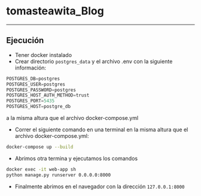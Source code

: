 # tomasteawita_Blog
---
## Ejecución
* Tener docker instalado
* Crear directorio `postgres_data` y el archivo .env con la siguiente información:
```python
POSTGRES_DB=postgres
POSTGRES_USER=postgres
POSTGRES_PASSWORD=postgres
POSTGRES_HOST_AUTH_METHOD=trust
POSTGRES_PORT=5435
POSTGRES_HOST=postgre_db
```
a la misma altura que el archivo docker-compose.yml
* Correr el siguiente comando en una terminal en la misma altura que el archivo docker-compose.yml:
```bash
docker-compose up --build
```
* Abrimos otra termina y ejecutamos los comandos
```bash
docker exec -it web-app sh
python manage.py runserver 0.0.0.0:8000
```
* Finalmente abrimos en el navegador con la dirección `127.0.0.1:8000`
